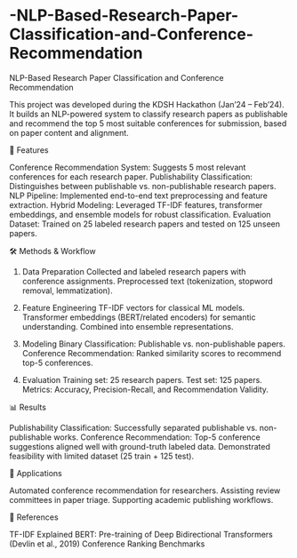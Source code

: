 # -NLP-Based-Research-Paper-Classification-and-Conference-Recommendation
NLP-Based Research Paper Classification and Conference Recommendation

This project was developed during the KDSH Hackathon (Jan’24 – Feb’24). It builds an NLP-powered system to classify research papers as publishable and recommend the top 5 most suitable conferences for submission, based on paper content and alignment.

📌 Features

Conference Recommendation System: Suggests 5 most relevant conferences for each research paper.
Publishability Classification: Distinguishes between publishable vs. non-publishable research papers.
NLP Pipeline: Implemented end-to-end text preprocessing and feature extraction.
Hybrid Modeling: Leveraged TF-IDF features, transformer embeddings, and ensemble models for robust classification.
Evaluation Dataset: Trained on 25 labeled research papers and tested on 125 unseen papers.

🛠️ Methods & Workflow

1. Data Preparation
Collected and labeled research papers with conference assignments.
Preprocessed text (tokenization, stopword removal, lemmatization).

2. Feature Engineering
TF-IDF vectors for classical ML models.
Transformer embeddings (BERT/related encoders) for semantic understanding.
Combined into ensemble representations.

3. Modeling
Binary Classification: Publishable vs. non-publishable papers.
Conference Recommendation: Ranked similarity scores to recommend top-5 conferences.

4. Evaluation
Training set: 25 research papers.
Test set: 125 papers.
Metrics: Accuracy, Precision-Recall, and Recommendation Validity.

📊 Results

Publishability Classification: Successfully separated publishable vs. non-publishable works.
Conference Recommendation: Top-5 conference suggestions aligned well with ground-truth labeled data.
Demonstrated feasibility with limited dataset (25 train + 125 test).

🎯 Applications

Automated conference recommendation for researchers.
Assisting review committees in paper triage.
Supporting academic publishing workflows.

📖 References

TF-IDF Explained
BERT: Pre-training of Deep Bidirectional Transformers (Devlin et al., 2019)
Conference Ranking Benchmarks
